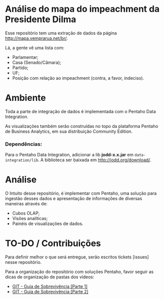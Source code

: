# Análise do mapa do impeachment da Presidente Dilma

Esse repositório tem uma extração de dados da página http://mapa.vemprarua.net/br/.

Lá, a gente vê uma lista com:
 * Parlamentar;
 * Casa (Senado/Câmara);
 * Partido;
 * UF;
 * Posição com relação ao impeachment (contra, a favor, indeciso).

# Ambiente

Toda a parte de integração de dados é implementada com o Pentaho Data Integration.

As visualizações também serão construídas no topo da plataforma Pentaho de Business Analytics, em sua distribuição Community Edition.

### Dependências:

Para o Pentaho Data Integration, adicionar a lib **jodd-x.x.jar** em `data-integration/lib`. A biblioteca ser baixada em http://jodd.org/download/.

# Análise

O Intuito desse repositório, é implementar com Pentaho, uma solução para ingestão desses dados e apresentação de informações de diversas maneiras através de:
 * Cubos OLAP;
 * Visões analíticas;
 * Painéis de visualizações de dados.


# TO-DO / Contribuições

Para definir melhor o que será entregue, serão escritos tickets [issues] nesse repositório.

Para a organização do repositório com soluções Pentaho, favor seguir as dicas de organização de pastas dos vídeos:
 * [GIT - Guia de Sobrevivência [Parte 1]](https://www.youtube.com/watch?v=qABTttlQ1Qk)
 * [GIT - Guia de Sobrevivência [Parte 2]](https://www.youtube.com/watch?v=0Z2Afm4yZLY)
